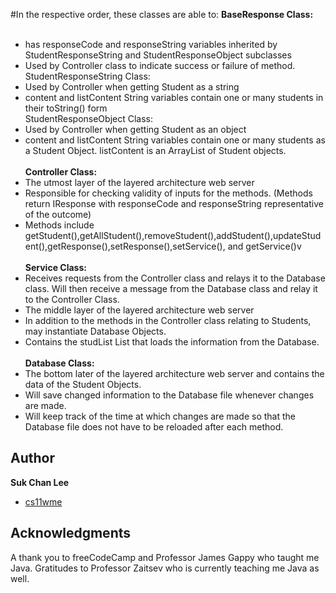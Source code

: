#In the respective order, these classes are able to:
**BaseResponse Class:**<br ><br >
  - has responseCode and responseString variables inherited by StudentResponseString and StudentResponseObject subclasses <br >
  - Used by Controller class to indicate success or failure of method. <br >
StudentResponseString Class: <br >
  - Used by Controller when getting Student as a string<br >
  - content and listContent String variables contain one or many students in their toString() form<br >
StudentResponseObject Class:<br >
  - Used by Controller when getting Student as an object<br >
  - content and listContent String variables contain one or many students as a Student Object. listContent is an ArrayList of Student objects.<br ><br >
**Controller Class:**<br >
  - The utmost layer of the layered architecture web server<br >
  - Responsible for checking validity of inputs for the methods. (Methods return IResponse with responseCode and responseString
  representative of the outcome)<br >
  - Methods include getStudent(),getAllStudent(),removeStudent(),addStudent(),updateStudent(),getResponse(),setResponse(),setService(), and getService()v<br><br >
**Service Class:**<br >
  - Receives requests from the Controller class and relays it to the Database class. Will then receive a message from the Database class and relay it to the Controller Class. <br >
  - The middle layer of the layered architecture web server<br >
  - In addition to the methods in the Controller class relating to Students, may instantiate Database Objects.<br >
  - Contains the studList List<Student> that loads the information from the Database.<br ><br >
**Database Class:**<br >
  - The bottom later of the layered architecture web server and contains the data of the Student Objects.<br >
  - Will save changed information to the Database file whenever changes are made.<br >
  - Will keep track of the time at which changes are made so that the Database file does not have to be reloaded after each method.<br >
## Author<br >

**Suk Chan Lee**
- [cs11wme](mailto:scl002@ucsd.edu)


## Acknowledgments

A thank you to freeCodeCamp and Professor James Gappy who taught me Java.
Gratitudes to Professor Zaitsev who is currently teaching me Java as well.
